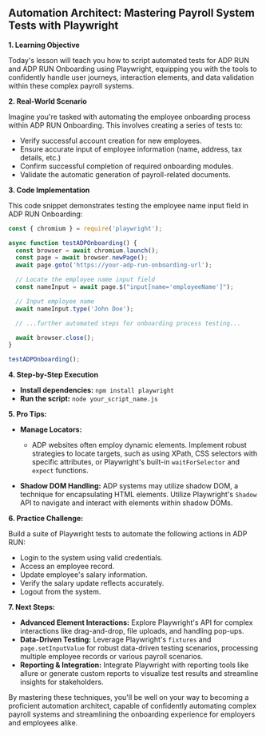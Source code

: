 

## Automation Architect: Mastering Payroll System Tests with Playwright

**1. Learning Objective**

Today's lesson will teach you how to script automated tests for ADP RUN and ADP RUN Onboarding using Playwright, equipping you with the tools to confidently handle user journeys, interaction elements, and data validation within these complex payroll systems.

**2. Real-World Scenario**

Imagine you're tasked with automating the employee onboarding process within ADP RUN Onboarding. This involves creating a series of tests to:

* Verify successful account creation for new employees.
* Ensure accurate input of employee information (name, address, tax details, etc.)
* Confirm successful completion of required onboarding modules.
* Validate the automatic generation of payroll-related documents.

**3. Code Implementation** 

This code snippet demonstrates testing the employee name input field in ADP RUN Onboarding:

```javascript
const { chromium } = require('playwright');

async function testADPOnboarding() {
  const browser = await chromium.launch();
  const page = await browser.newPage();
  await page.goto('https://your-adp-run-onboarding-url');

  // Locate the employee name input field
  const nameInput = await page.$("input[name='employeeName']");

  // Input employee name
  await nameInput.type('John Doe');

  // ...further automated steps for onboarding process testing...

  await browser.close();
}

testADPOnboarding();
```

**4. Step-by-Step Execution**

* **Install dependencies:** `npm install playwright`
* **Run the script:** `node your_script_name.js`

**5. Pro Tips:**

* **Manage Locators:**

    * ADP websites often employ dynamic elements. Implement robust strategies to locate targets, such as using XPath, CSS selectors with specific attributes, or Playwright's built-in `waitForSelector` and `expect` functions.
* **Shadow DOM Handling:** ADP systems may utilize shadow DOM, a technique for encapsulating HTML elements.  Utilize Playwright's `Shadow` API to navigate and interact with elements within shadow DOMs.

**6. Practice Challenge:**

Build a suite of Playwright tests to automate the following actions in ADP RUN:

* Login to the system using valid credentials.
* Access an employee record.
* Update employee's salary information.
* Verify the salary update reflects accurately.
* Logout from the system.



**7. Next Steps:**

* **Advanced Element Interactions:** Explore Playwright's API for complex interactions like drag-and-drop, file uploads, and handling pop-ups.
* **Data-Driven Testing:** Leverage Playwright's  `fixtures` and `page.setInputValue`  for robust data-driven testing scenarios, processing multiple employee records or various payroll scenarios.
* **Reporting & Integration:** Integrate Playwright with reporting tools like allure or generate custom reports to visualize test results and streamline insights for stakeholders. 



By mastering these techniques, you'll be well on your way to becoming a proficient automation architect, capable of confidently automating complex payroll systems and streamlining the onboarding experience for employers and employees alike.